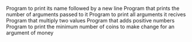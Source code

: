 Program to print its name followed by a new line
Program that prints the number of arguments passed to it
Program to print all arguments it recives
Program that multiply two values
Program that adds positive numbers
Program to print the minimum number of coins to make change for an argument of money

